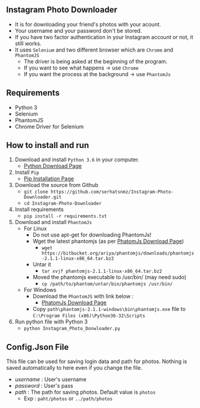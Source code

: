 ## Instagram Photo Downloader

- It is for downloading your friend's photos with your acount.
- Your username and your password don't be stored.
- If you have two factor authentication in your Instagram account or not, it still works.
- It uses `Selenium` and two different browser which are `Chrome` and `PhantomJS`
    - The driver is being asked at the beginning of the program.
    - If you want to see what happens -> use `Chrome`
    - If you want the process at the background -> use `PhantomJs`

## Requirements

- Python 3
- Selenium
- PhantomJS
- Chrome Driver for Selenium

## How to install and run

1. Download and install `Python 3.6` in your computer.
	- [Python Download Page](https://www.python.org/downloads/ "Python Download Page")
2. Install `Pip`
	- [Pip Installation Page](https://pip.pypa.io/en/stable/installing/ "Pip Installation Page")
3. Download the source from Github
    - `git clone https://github.com/serhatsnmz/Instagram-Photo-Downloader.git`
    - `cd Instagram-Photo-Downloader`
4. Install requirements
	- `pip install -r requirements.txt`
5. Download and install `PhantomJs` 
    - For Linux
        - Do not use apt-get for downloading PhantomJs!
        - Wget the latest phantomjs (as per [PhatomJs Download Page](http://phantomjs.org/download.html "PhatomJs Download Page"))
            - `wget https://bitbucket.org/ariya/phantomjs/downloads/phantomjs-2.1.1-linux-x86_64.tar.bz2`
        - Untar it
            - `tar xvjf phantomjs-2.1.1-linux-x86_64.tar.bz2`
        - Moved the phantomjs executable to /usr/bin/ (may need sudo)
            - `cp /path/to/phantom/untar/bin/phantomjs /usr/bin/`
    - For Windows
        - Download the `PhantomJS` with link below :
            - [PhatomJs Download Page](http://phantomjs.org/download.html "PhatomJs Download Page")
        - Copy `path\phantomjs-2.1.1-windows\bin\phantomjs.exe` file to `C:\Program Files (x86)\Python36-32\Scripts`
6. Run python file with Python 3
	- `python Instagram_Photo_Donwloader.py`
    
## Config.Json File

This file can be used for saving login data and path for photos. Nothing is saved automatically to here even if you change the file.
- *username* : User's username
- *password* : User's pass
- *path* : The path for saving photos. Default value is `photos`
    - Exp : `paht/photos` or `../path/photos`
